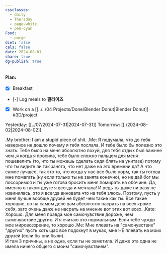 ```yaml
---
cssclasses:
  - daily
  - Thursday
  - page-white
  - pen-cyan
Food:
  - purge
diet: false
cals: false
date: 2024-08-01
share: true
dg-publish: true
---
```

#### Plan:
- [x] Breakfast
- [-] Log meals to **필라이즈**
- [x] Work on a [[../../04 Projects/Done/Blender Donut|Blender Donut]] #3D/project

Yesterday: [[../07/2024-07-31|2024-07-31]]
Tomorrow: [[./2024-08-02|2024-08-02]]

.My brother: I am a stupid piece of shit.
.Me: Я подумала, что до тебя наверное не дошло почему я тебя послала. И тебе было бы полезно это знать. Тебе было на меня абсолютно похуй, для тебя отдых был важнее чем ,я когда я просила, тебе было сложно пальцем для меня пошевелить (то, что ты можешь сделать сидя блять на унитазе) потому что ты видите ли так занята, что нет даже на это времени да? А что самое лучшее, так это то, что когда у нас все было норм, так ты готова мне помагать (ну если только ты не занята конечно), но не дай бог мы поссоримся и ты уже готова бросить меня помирать на обочине. Да, именно о таком друге я всегда и мечтала! И ведь ты даже ни разу не извинилась, это я всегда виновата что на тебя злюсь. 
Поэтому, пусть у меня лучше вообще друзей не будет чем такие как ты. Все такие хорошие, но на самом деле вам абсолютно насрать на всех кроме себя, зато очень даже не насрать на мнение вот этих вот всех.
.Kate: Хорошо. Для меня правда мое самочувствие дороже, чем самочувствие других. И я считаю это нормальным. Если тебе чуждо мое мировоззрение, то хорошо
.Me: Мне плевать на "самочувствие" "других" пусть хоть щас все подохнут в муках, мне НЕ плевать на моих друзей (если бы они были).  
И там 3 причины, а не одна, если ты не заметила. И даже эта одна не имела ничего общего с моим "самочувствием".